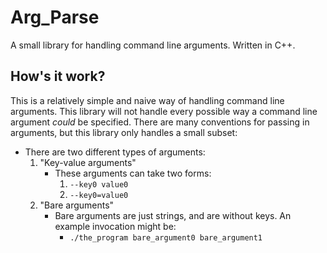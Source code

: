 Arg_Parse
=========


A small library for handling command line arguments. Written in C++.


How's it work?
--------------

This is a relatively simple and naive way of handling command line arguments. This library will not handle every possible way a command line argument *could* be specified. There are many conventions for passing in arguments, but this library only handles a small subset:

- There are two different types of arguments:
	1. "Key-value arguments"
		- These arguments can take two forms:
			1. `--key0 value0`
			2. `--key0=value0`
	2. "Bare arguments"
		- Bare arguments are just strings, and are without keys. An example invocation might be:
			- `./the_program bare_argument0 bare_argument1`
